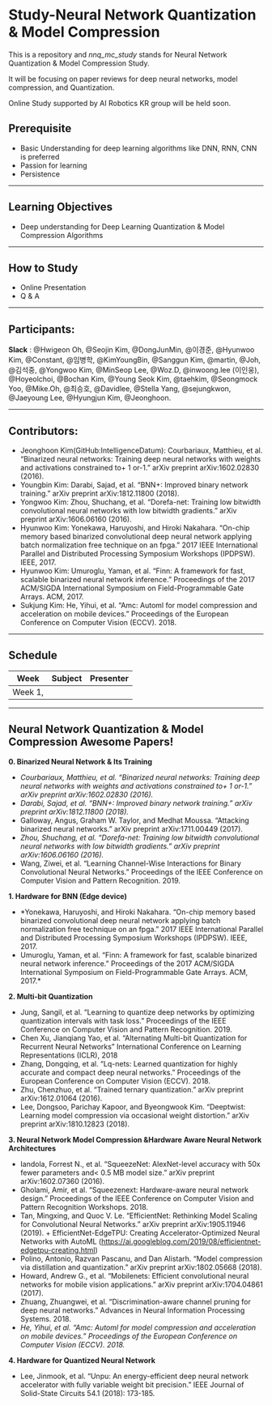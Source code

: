 # Study-Neural Network Quantization & Model Compression

This is a repository and *nnq_mc_study* stands for Neural Network Quantization &amp; Model Compression Study.<br>

It will be focusing on paper reviews for deep neural networks, model compression, and Quantization.

Online Study supported by AI Robotics KR group will be held soon.

## Prerequisite

- Basic Understanding for deep learning algorithms like DNN, RNN, CNN is preferred
- Passion for learning
- Persistence

---

## Learning Objectives

- Deep understanding for Deep Learning Quantization & Model Compression Algorithms

---

## How to Study

- Online Presentation
- Q & A

---
## Participants:

**Slack** : @Hwigeon Oh, @Seojin Kim, @DongJunMin, @이경준, @Hyunwoo Kim, @Constant, @임병학, @KimYoungBin, @Sanggun Kim, @martin, @Joh, @김석중, @Yongwoo Kim, @MinSeop Lee, @Woz.D, @inwoong.lee (이인웅), @Hoyeolchoi, @Bochan Kim, @Young Seok Kim, @taehkim, @Seongmock Yoo, @Mike.Oh, @최승호, @Davidlee, @Stella Yang, @sejungkwon, @Jaeyoung Lee, @Hyungjun Kim, @Jeonghoon.

---
## Contributors:
 - Jeonghoon Kim(GitHub:IntelligenceDatum): Courbariaux, Matthieu, et al. “Binarized neural networks: Training deep neural networks with weights and activations constrained to+ 1 or-1.” arXiv preprint arXiv:1602.02830 (2016).
 - Youngbin Kim: Darabi, Sajad, et al. “BNN+: Improved binary network training.” arXiv preprint arXiv:1812.11800 (2018). 
 - Yongwoo Kim: Zhou, Shuchang, et al. “Dorefa-net: Training low bitwidth convolutional neural networks with low bitwidth gradients.” arXiv preprint arXiv:1606.06160 (2016).
 - Hyunwoo Kim: Yonekawa, Haruyoshi, and Hiroki Nakahara. “On-chip memory based binarized convolutional deep neural network applying batch normalization free technique on an fpga.” 2017 IEEE International Parallel and Distributed Processing Symposium Workshops (IPDPSW). IEEE, 2017. 
 - Hyunwoo Kim: Umuroglu, Yaman, et al. “Finn: A framework for fast, scalable binarized neural network inference.” Proceedings of the 2017 ACM/SIGDA International Symposium on Field-Programmable Gate Arrays. ACM, 2017.
 - Sukjung Kim: He, Yihui, et al. “Amc: Automl for model compression and acceleration on mobile devices.” Proceedings of the European Conference on Computer Vision (ECCV). 2018.

---
## Schedule



| Week      | Subject  | Presenter |
| ------------ | --------- | :---: |
| Week 1,  | |  |



---

## Neural Network Quantization & Model Compression Awesome Papers!

**0. Binarized Neural Network & Its Training**
 - *Courbariaux, Matthieu, et al. “Binarized neural networks: Training deep neural networks with weights and activations constrained to+ 1 or-1.” arXiv preprint arXiv:1602.02830 (2016).*
 - *Darabi, Sajad, et al. “BNN+: Improved binary network training.” arXiv preprint arXiv:1812.11800 (2018).*
 - Galloway, Angus, Graham W. Taylor, and Medhat Moussa. “Attacking binarized neural networks.” arXiv preprint arXiv:1711.00449 (2017).
 - *Zhou, Shuchang, et al. “Dorefa-net: Training low bitwidth convolutional neural networks with low bitwidth gradients.” arXiv preprint arXiv:1606.06160 (2016).*  
 - Wang, Ziwei, et al. “Learning Channel-Wise Interactions for Binary Convolutional Neural Networks.” Proceedings of the IEEE Conference on Computer Vision and Pattern Recognition. 2019.

**1. Hardware for BNN (Edge device)**
 - *Yonekawa, Haruyoshi, and Hiroki Nakahara. “On-chip memory based binarized convolutional deep neural network applying batch normalization free technique on an fpga.” 2017 IEEE International Parallel and Distributed Processing Symposium Workshops (IPDPSW). IEEE, 2017. 
 - Umuroglu, Yaman, et al. “Finn: A framework for fast, scalable binarized neural network inference.” Proceedings of the 2017 ACM/SIGDA International Symposium on Field-Programmable Gate Arrays. ACM, 2017.*

**2. Multi-bit Quantization** 
 - Jung, Sangil, et al. “Learning to quantize deep networks by optimizing quantization intervals with task loss.” Proceedings of the IEEE Conference on Computer Vision and Pattern Recognition. 2019.
 -  Chen Xu, Jianqiang Yao, et al. “Alternating Multi-bit Quantization for Recurrent Neural Networks” International Conference on Learning Representations (ICLR), 2018
 - Zhang, Dongqing, et al. “Lq-nets: Learned quantization for highly accurate and compact deep neural networks.” Proceedings of the European Conference on Computer Vision (ECCV). 2018.
 - Zhu, Chenzhuo, et al. “Trained ternary quantization.” arXiv preprint arXiv:1612.01064 (2016).
 - Lee, Dongsoo, Parichay Kapoor, and Byeongwook Kim. “Deeptwist: Learning model compression via occasional weight distortion.” arXiv preprint arXiv:1810.12823 (2018).

**3. Neural Network Model Compression &Hardware Aware Neural Network Architectures**
 - Iandola, Forrest N., et al. “SqueezeNet: AlexNet-level accuracy with 50x fewer parameters and< 0.5 MB model size.” arXiv preprint arXiv:1602.07360 (2016).
 - Gholami, Amir, et al. “Squeezenext: Hardware-aware neural network design.” Proceedings of the IEEE Conference on Computer Vision and Pattern Recognition Workshops. 2018.
 - Tan, Mingxing, and Quoc V. Le. “EfficientNet: Rethinking Model Scaling for Convolutional Neural Networks.” arXiv preprint arXiv:1905.11946 (2019). + EfficientNet-EdgeTPU: Creating Accelerator-Optimized Neural Networks with AutoML (https://ai.googleblog.com/2019/08/efficientnet-edgetpu-creating.html)
 - Polino, Antonio, Razvan Pascanu, and Dan Alistarh. “Model compression via distillation and quantization.” arXiv preprint arXiv:1802.05668 (2018).
 - Howard, Andrew G., et al. “Mobilenets: Efficient convolutional neural networks for mobile vision applications.” arXiv preprint arXiv:1704.04861 (2017).
 - Zhuang, Zhuangwei, et al. “Discrimination-aware channel pruning for deep neural networks.” Advances in Neural Information Processing Systems. 2018.
 - *He, Yihui, et al. “Amc: Automl for model compression and acceleration on mobile devices.” Proceedings of the European Conference on Computer Vision (ECCV). 2018.*

**4. Hardware for Quantized Neural Network**
 - Lee, Jinmook, et al. “Unpu: An energy-efficient deep neural network accelerator with fully variable weight bit precision.” IEEE Journal of Solid-State Circuits 54.1 (2018): 173-185.

